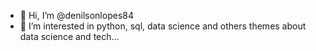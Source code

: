 - 👋 Hi, I’m @denilsonlopes84
- 👀 I’m interested in python, sql, data science and others themes about data science and tech...

<!---
denilsonlopes84/denilsonlopes84 is a ✨ special ✨ repository because its `README.md` (this file) appears on your GitHub profile.
You can click the Preview link to take a look at your changes.
--->

